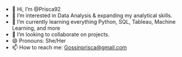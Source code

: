 - 👋 Hi, I’m @Prisca92
- 👀 I’m interested in Data Analysis & expanding my analytical skills.
- 🌱 I’m currently learning everything Python, SQL, Tableau, Machine Learning, and more
-  💞️ I’m looking to collaborate on projects.
- 😄 Pronouns: She/Her
- 📫 How to reach me: Gossinprisca@gmail.com


<!---
Prisca92/Prisca92 is a ✨ special ✨ repository because its `README.md` (this file) appears on your GitHub profile.
You can click the Preview link to take a look at your changes.
--->
